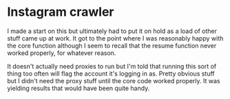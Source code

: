 # Instagram crawler

I made a start on this but ultimately had to put it on hold as a load of other stuff came up at work. It got to the point where I was reasonably happy with the core function although I seem to recall that the resume function never worked properly, for whatever reason.

It doesn't actually need proxies to run but I'm told that running this sort of thing too often will flag the account it's logging in as. Pretty obvious stuff but I didn't need the proxy stuff until the core code worked properly. It was yielding results that would have been quite handy.